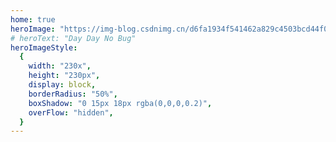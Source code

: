 ```yaml
---
home: true
heroImage: "https://img-blog.csdnimg.cn/d6fa1934f541462a829c4503bcd44f06.jpeg"
# heroText: "Day Day No Bug"
heroImageStyle:
  {
    width: "230x",
    height: "230px",
    display: block,
    borderRadius: "50%",
    boxShadow: "0 15px 18px rgba(0,0,0,0.2)",
    overFlow: "hidden",
  }
---
```

